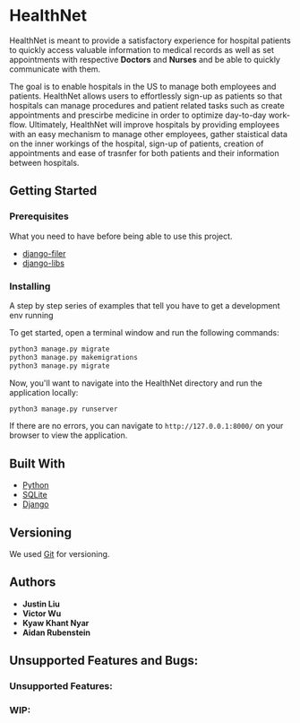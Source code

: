 # HealthNet

HealthNet is meant to provide a satisfactory experience for hospital patients to quickly access valuable information to medical records as well as set appointments with respective **Doctors** and **Nurses** and be able to quickly communicate with them.

The goal is to enable hospitals in the US to manage both employees and patients. HealthNet allows users to effortlessly sign-up as patients so that hospitals can manage procedures and patient related tasks such as create appointments and prescirbe medicine in order to optimize day-to-day work-flow. Ultimately, HealthNet will improve hospitals by providing employees with an easy mechanism to manage other employees, gather staistical data on the inner workings of the hospital, sign-up of patients, creation of appointments and ease of trasnfer for both patients and their information between hospitals.

## Getting Started

### Prerequisites

What you need to have before being able to use this project.

* [django-filer](https://github.com/divio/django-filer)
* [django-libs](https://github.com/bitlabstudio/django-libs)

### Installing

A step by step series of examples that tell you have to get a development env running

To get started, open a terminal window and run the following commands:

```bash
python3 manage.py migrate
python3 manage.py makemigrations
python3 manage.py migrate
```

Now, you'll want to navigate into the HealthNet directory and run the application locally:

```bash
python3 manage.py runserver
```

If there are no errors, you can navigate to `http://127.0.0.1:8000/` on your browser to view the application.

## Built With

* [Python](https://www.python.org/)
* [SQLite](https://www.sqlite.org/)
* [Django](https://www.djangoproject.com/)

## Versioning

We used [Git](https://git-scm.com) for versioning. 

## Authors

* **Justin Liu**
* **Victor Wu**
* **Kyaw Khant Nyar**
* **Aidan Rubenstein**

## Unsupported Features and Bugs:
### Unsupported Features:

### WIP:

